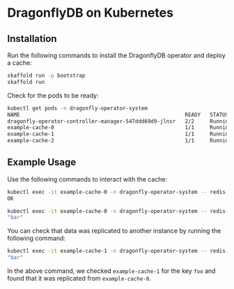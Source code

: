 # DragonflyDB on Kubernetes

## Installation

Run the following commands to install the DragonflyDB operator and deploy a cache:

```bash
skaffold run -p bootstrap 
skaffold run
```

Check for the pods to be ready:

```bash
kubectl get pods -n dragonfly-operator-system
NAME                                                     READY   STATUS    RESTARTS        AGE
dragonfly-operator-controller-manager-547ddd69d9-jlnsr   2/2     Running   0               3d23h
example-cache-0                                          1/1     Running   0               3d23h
example-cache-1                                          1/1     Running   0               3d23h
example-cache-2                                          1/1     Running   2 (4h22m ago)   3d23h
```

## Example Usage

Use the following commands to interact with the cache:

```bash
kubectl exec -it example-cache-0 -n dragonfly-operator-system -- redis-cli set foo bar
OK

kubectl exec -it example-cache-0 -n dragonfly-operator-system -- redis-cli get foo
"bar"
```

You can check that data was replicated to another instance by running the following command:

```bash
kubectl exec -it example-cache-1 -n dragonfly-operator-system -- redis-cli get foo
"bar"
```

In the above command, we checked `example-cache-1` for the key `foo` and found that it was replicated from `example-cache-0`.